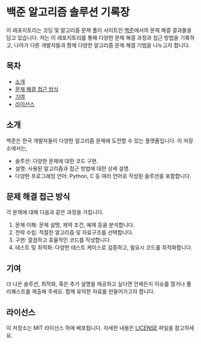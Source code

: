# 백준 알고리즘 솔루션 기록장

이 레포지토리는 코딩 및 알고리즘 문제 풀이 사이트인 [백준](https://www.acmicpc.net/)에서의 문제 해결 결과물을 담고 있습니다. 저는 이 레포지토리를 통해 다양한 문제 해결 과정과 접근 방법을 기록하고, 나아가 다른 개발자들과 함께 다양한 알고리즘 문제 해결 기법을 나누고자 합니다.

## 목차
- [소개](#소개)
- [문제 해결 접근 방식](#문제-해결-접근-방식)
- [기여](#기여)
- [라이선스](#라이선스)

## 소개
백준은 한국 개발자들이 다양한 알고리즘 문제에 도전할 수 있는 플랫폼입니다. 이 저장소에서는,
- 솔루션: 다양한 문제에 대한 코드 구현.
- 설명: 사용된 알고리즘과 접근 방법에 대한 상세 설명.
- 다양한 프로그래밍 언어: Python, C 등 여러 언어로 작성된 솔루션을 포함합니다.

## 문제 해결 접근 방식
각 문제에 대해 다음과 같은 과정을 거칩니다.
1. 문제 이해: 문제 설명, 제약 조건, 예제 등을 분석합니다.
2. 전략 수립: 적절한 알고리즘 및 자료구조를 선택합니다.
3. 구현: 깔끔하고 효율적인 코드를 작성합니다.
4. 테스트 및 최적화: 다양한 테스트 케이스로 검증하고, 필요시 코드를 최적화합니다.

## 기여
더 나은 솔루션, 최적화, 혹은 추가 설명을 제공하고 싶다면 언제든지 이슈를 열거나 풀 리퀘스트를 제출해 주세요. 함께 유익한 자료를 만들어가고자 합니다.

## 라이선스
이 저장소는 MIT 라이선스 하에 배포됩니다. 자세한 내용은 [LICENSE](LICENSE) 파일을 참고하세요.
